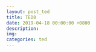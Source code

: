 ```yaml
---
layout: post_ted
title: TED8
date: 2019-04-18 00:00:00 +0800
description:
img:
categories: ted
---
```


